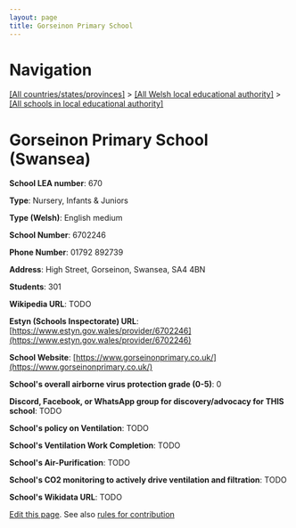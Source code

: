 ```yaml
---
layout: page
title: Gorseinon Primary School
---
```

# Navigation

[[All countries/states/provinces]](../../..) > [[All Welsh local educational authority]](../..) > [[All schools in local educational authority]](..)

# Gorseinon Primary School (Swansea)

**School LEA number**: 670

**Type**: Nursery, Infants & Juniors

**Type (Welsh)**: English medium

**School Number**: 6702246

**Phone Number**: 01792 892739

**Address**: High Street, Gorseinon, Swansea, SA4 4BN

**Students**: 301

**Wikipedia URL**: TODO

**Estyn (Schools Inspectorate) URL**: [https://www.estyn.gov.wales/provider/6702246](https://www.estyn.gov.wales/provider/6702246)

**School Website**: [https://www.gorseinonprimary.co.uk/](https://www.gorseinonprimary.co.uk/)

**School's overall airborne virus protection grade (0-5)**: 0

**Discord, Facebook, or WhatsApp group for discovery/advocacy for THIS school**: TODO

**School's policy on Ventilation**: TODO

**School's Ventilation Work Completion**: TODO

**School's Air-Purification**: TODO

**School's CO2 monitoring to actively drive ventilation and filtration**: TODO

**School's Wikidata URL**: TODO




[Edit this page](https://github.com/VentilationProject/Wales/edit/prif/./Swansea/Gorseinon_Primary_School.md). See also [rules for contribution](../../../contribution-rules/)